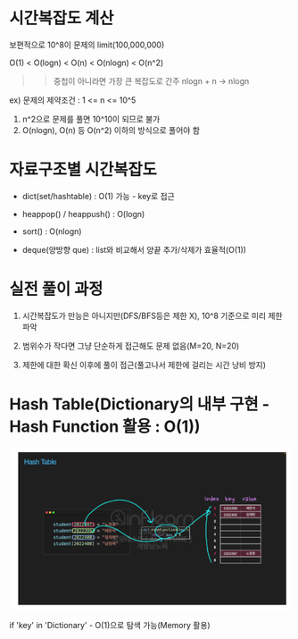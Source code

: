 # 시간복잡도 계산

보편적으로 10^8이 문제의 limit(100,000,000)

O(1) < O(logn) < O(n) < O(nlogn) < O(n^2)
>> 중첩이 아니라면 가장 큰 복잡도로 간주 nlogn + n -> nlogn

ex) 문제의 제약조건 : 1 <= n <= 10^5  

1) n^2으로 문제를 풀면 10^10이 되므로 불가
2) O(nlogn), O(n) 등 O(n^2) 이하의 방식으로 풀어야 함


# 자료구조별 시간복잡도

* dict(set/hashtable) : O(1) 가능 - key로 접근

* heappop() / heappush() : O(logn)

* sort() : O(nlogn)

* deque(양방향 que) : list와 비교해서 양끝 추가/삭제가 효율적(O(1))


# 실전 풀이 과정

1. 시간복잡도가 만능은 아니지만(DFS/BFS등은 제한 X), 10^8 기준으로 미리 제한 파악

2. 범위수가 작다면 그냥 단순하게 접근해도 문제 없음(M=20, N=20)

3. 제한에 대한 확신 이후에 풀이 접근(풀고나서 제한에 걸리는 시간 낭비 방지)


# Hash Table(Dictionary의 내부 구현 - Hash Function 활용 : O(1))

![alt text](image.png)

if 'key' in 'Dictionary' - O(1)으로 탐색 가능(Memory 활용)